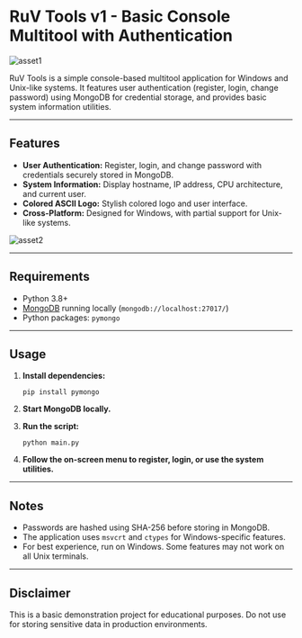 # RuV Tools v1 - Basic Console Multitool with Authentication
![asset1](https://github.com/user-attachments/assets/bf69fa65-3025-4e3d-9190-7c26fd407909)

RuV Tools is a simple console-based multitool application for Windows and Unix-like systems. It features user authentication (register, login, change password) using MongoDB for credential storage, and provides basic system information utilities.
___
## Features

- **User Authentication:** Register, login, and change password with credentials securely stored in MongoDB.
- **System Information:** Display hostname, IP address, CPU architecture, and current user.
- **Colored ASCII Logo:** Stylish colored logo and user interface.
- **Cross-Platform:** Designed for Windows, with partial support for Unix-like systems.

  
![asset2](https://github.com/user-attachments/assets/5fc90ad3-3632-4f06-8910-1a01e8938362)
___
## Requirements

- Python 3.8+
- [MongoDB](https://www.mongodb.com/) running locally (`mongodb://localhost:27017/`)
- Python packages: `pymongo`
___
## Usage

1. **Install dependencies:**
    ```
    pip install pymongo
    ```

2. **Start MongoDB locally.**

3. **Run the script:**
    ```
    python main.py
    ```

4. **Follow the on-screen menu to register, login, or use the system utilities.**
___
## Notes

- Passwords are hashed using SHA-256 before storing in MongoDB.
- The application uses `msvcrt` and `ctypes` for Windows-specific features.
- For best experience, run on Windows. Some features may not work on all Unix terminals.
___
## Disclaimer

This is a basic demonstration project for educational purposes. Do not use for storing sensitive data in production environments.
